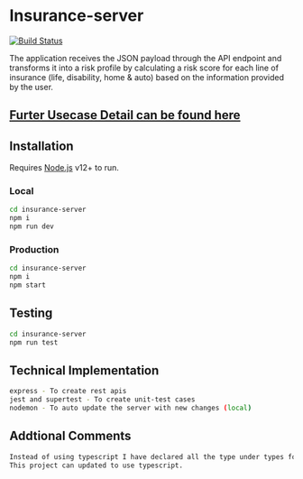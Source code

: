 # Insurance-server

[![Build Status](https://travis-ci.org/joemccann/dillinger.svg?branch=master)](https://github.com/yatinkalra22/insurance-server)

The application receives the JSON payload through the API endpoint and transforms it into a risk profile by calculating a risk score for each line of insurance (life, disability, home & auto) based on the information provided by the user.

## [Furter Usecase Detail can be found here](https://github.com/ccrishi/backend-take-home-assignment/blob/master/README.md)

## Installation
Requires [Node.js](https://nodejs.org/) v12+ to run.
### Local
```sh
cd insurance-server
npm i
npm run dev
```
### Production
```sh
cd insurance-server
npm i
npm start
```

## Testing
```sh
cd insurance-server
npm run test
```

## Technical Implementation

```sh
express - To create rest apis
jest and supertest - To create unit-test cases
nodemon - To auto update the server with new changes (local)
```

## Addtional Comments
```sh
Instead of using typescript I have declared all the type under types folder.
This project can updated to use typescript.
```